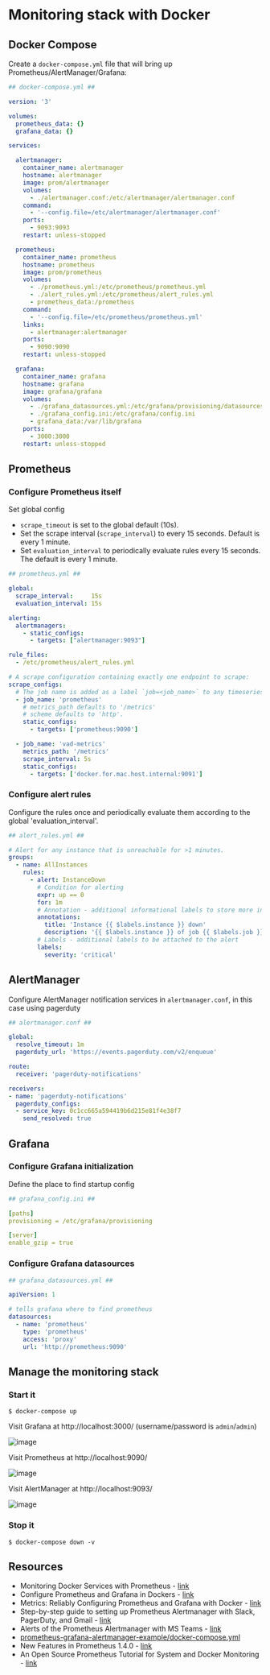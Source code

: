 # Monitoring stack with Docker

## Docker Compose
Create a `docker-compose.yml` file that will bring up Prometheus/AlertManager/Grafana:
```yaml
## docker-compose.yml ##

version: '3'

volumes:
  prometheus_data: {}
  grafana_data: {}

services:

  alertmanager:
    container_name: alertmanager
    hostname: alertmanager
    image: prom/alertmanager
    volumes:
      - ./alertmanager.conf:/etc/alertmanager/alertmanager.conf
    command:
      - '--config.file=/etc/alertmanager/alertmanager.conf'
    ports:
      - 9093:9093
    restart: unless-stopped

  prometheus:
    container_name: prometheus
    hostname: prometheus
    image: prom/prometheus
    volumes:
      - ./prometheus.yml:/etc/prometheus/prometheus.yml
      - ./alert_rules.yml:/etc/prometheus/alert_rules.yml
      - prometheus_data:/prometheus
    command:
      - '--config.file=/etc/prometheus/prometheus.yml'
    links:
      - alertmanager:alertmanager
    ports:
      - 9090:9090
    restart: unless-stopped

  grafana:
    container_name: grafana
    hostname: grafana
    image: grafana/grafana
    volumes:
      - ./grafana_datasources.yml:/etc/grafana/provisioning/datasources/all.yaml
      - ./grafana_config.ini:/etc/grafana/config.ini
      - grafana_data:/var/lib/grafana
    ports:
      - 3000:3000
    restart: unless-stopped
```

## Prometheus
### Configure Prometheus itself

Set global config
- `scrape_timeout` is set to the global default (10s).
- Set the scrape interval (`scrape_interval`) to every 15 seconds. Default is every 1 minute.
- Set `evaluation_interval` to periodically evaluate rules every 15 seconds. The default is every 1 minute.

```yaml
## prometheus.yml ##

global:
  scrape_interval:     15s 
  evaluation_interval: 15s

alerting:
  alertmanagers:
    - static_configs:
      - targets: ["alertmanager:9093"]

rule_files:
  - /etc/prometheus/alert_rules.yml

# A scrape configuration containing exactly one endpoint to scrape:
scrape_configs:
  # The job name is added as a label `job=<job_name>` to any timeseries scraped from this config.
  - job_name: 'prometheus'
    # metrics_path defaults to '/metrics'
    # scheme defaults to 'http'.
    static_configs:
      - targets: ['prometheus:9090']

  - job_name: 'vad-metrics'
    metrics_path: '/metrics'
    scrape_interval: 5s
    static_configs:
      - targets: ['docker.for.mac.host.internal:9091']
```

### Configure alert rules
Configure the rules once and periodically evaluate them according to the global 'evaluation_interval'.

```yaml
## alert_rules.yml ##

# Alert for any instance that is unreachable for >1 minutes.
groups:
  - name: AllInstances
    rules:
      - alert: InstanceDown
        # Condition for alerting
        expr: up == 0
        for: 1m
        # Annotation - additional informational labels to store more information
        annotations:
          title: 'Instance {{ $labels.instance }} down'
          description: '{{ $labels.instance }} of job {{ $labels.job }} has been down for more than 1 minute.'
        # Labels - additional labels to be attached to the alert
        labels:
          severity: 'critical'
```

## AlertManager
Configure AlertManager notification services in `alertmanager.conf`, in this case using pagerduty
```yaml
## alertmanager.conf ##

global:
  resolve_timeout: 1m
  pagerduty_url: 'https://events.pagerduty.com/v2/enqueue'

route:
  receiver: 'pagerduty-notifications'

receivers:
- name: 'pagerduty-notifications'
  pagerduty_configs:
  - service_key: 0c1cc665a594419b6d215e81f4e38f7
    send_resolved: true
```

## Grafana


### Configure Grafana initialization
Define the place to find startup config

```yaml
## grafana_config.ini ##

[paths]
provisioning = /etc/grafana/provisioning

[server]
enable_gzip = true
```

### Configure Grafana datasources
```yaml
## grafana_datasources.yml ##

apiVersion: 1

# tells grafana where to find prometheus
datasources:
  - name: 'prometheus'
    type: 'prometheus'
    access: 'proxy'
    url: 'http://prometheus:9090'
```

## Manage the monitoring stack

### Start it
```
$ docker-compose up
```

Visit Grafana at http://localhost:3000/  (username/password is `admin`/`admin`)

![image](https://user-images.githubusercontent.com/1645304/139505711-00701e65-439b-4cfc-889f-3b6cbf117c9f.png)


Visit Prometheus at http://localhost:9090/

![image](https://user-images.githubusercontent.com/1645304/139505548-305a033f-2bd8-46ad-8997-4bda7c0f30a9.png)

Visit AlertManager at http://localhost:9093/

![image](https://user-images.githubusercontent.com/1645304/139505833-a04422e3-eeec-436c-b65f-49758f84c4f6.png)


### Stop it
```
$ docker-compose down -v
```


## Resources
- Monitoring Docker Services with Prometheus - [link](https://www.ctl.io/developers/blog/post/monitoring-docker-services-with-prometheus)
- Configure Prometheus and Grafana in Dockers - [link](https://medium.com/aeturnuminc/configure-prometheus-and-grafana-in-dockers-ff2a2b51aa1d)
- Metrics: Reliably Configuring Prometheus and Grafana with Docker - [link](https://levelup.gitconnected.com/metrics-reliably-configuring-prometheus-and-grafana-with-docker-2077541c8e6d)
- Step-by-step guide to setting up Prometheus Alertmanager with Slack, PagerDuty, and Gmail - [link](https://grafana.com/blog/2020/02/25/step-by-step-guide-to-setting-up-prometheus-alertmanager-with-slack-pagerduty-and-gmail/)
- Alerts of the Prometheus Alertmanager with MS Teams - [link](https://lapee79.github.io/en/article/prometheus-alertmanager-with-msteams/)
- [prometheus-grafana-alertmanager-example/docker-compose.yml](https://github.com/PagerTree/prometheus-grafana-alertmanager-example/blob/master/docker-compose.yml)
- New Features in Prometheus 1.4.0 - [link](https://www.robustperception.io/new-features-in-prometheus-1-4-0)
- An Open Source Prometheus Tutorial for System and Docker Monitoring - [link](https://logz.io/blog/prometheus-tutorial-docker-monitoring/)
